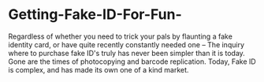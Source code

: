 # Getting-Fake-ID-For-Fun-
Regardless of whether you need to trick your pals by flaunting a fake identity card, or have quite recently constantly needed one – The inquiry where to purchase fake ID's truly has never been simpler than it is today. Gone are the times of photocopying and barcode replication. Today, Fake ID is complex, and has made its own one of a kind market. 
